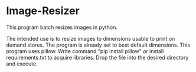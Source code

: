 # Image-Resizer
This program batch resizes images in python.

The intended use is to resize images to dimensions usable to print on demand stores.
The program is already set to best default dimensions.
This program uses pillow. Write command "pip install pillow" or install requirements.txt to acquire libraries.
Drop the file into the desired directory and execute.
